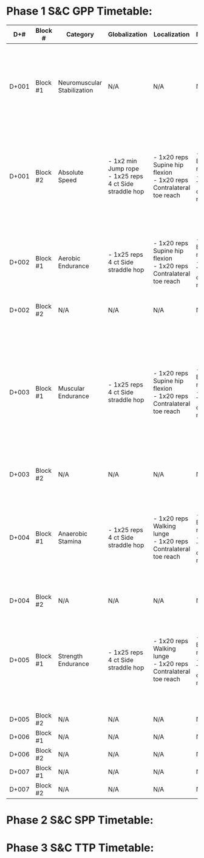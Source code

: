# Phase 1 S&C GPP Timetable:

| D+# | Block #  | Category                  | Globalization | Localization | Mobilization | Activation | Realization                                                                                                                                       | Cessation |
|-------|----------|----------------------------|---------------|--------------|--------------|------------|--------------------------------------------------------------------------------------------------------------------------------------------------|-----------|
| D+001 | Block #1 | Neuromuscular Stabilization | N/A | N/A | N/A | N/A | - 4x20 reps Suspension sys plank tap w/ 30 sec rec <br> - 4x8 reps 1-Leg whips w/ 30 sec rec <br> - 3x6 reps 1-Leg squat w/ medial rotation w/ 30 sec rec | N/A |
| D+001 | Block #2 | Absolute Speed | - 1x2 min Jump rope <br> - 1x25 reps 4 ct Side straddle hop | - 1x20 reps Supine hip flexion <br> - 1x20 reps Contralateral toe reach <br> | - 1x20 reps Bend w/ reach <br> - 1x20 Trunk overhead reach | - 2x25m High-knee alt march w/ active platarflexion <br> - 2x25m High-knee kick-through <br> - Low-hop leg extension | - 2x25m Sprint w/ 1 min rec | - 1x60 reps Calf raise <br> - 1x20 reps Seated hip rotation <br> - 1x2 min walk |
| D+002 | Block #1 | Aerobic Endurance | - 1x25 reps 4 ct Side straddle hop | - 1x20 reps Supine hip flexion <br> - 1x20 reps Contralateral toe reach <br> | - 1x20 reps Bend w/ reach <br> - 1x20 Trunk overhead reach | <br> - 3x25m High knees <br> - 3x25m Skips | - 1x30 min Zone 2 run @ 75% HRmax | - 1x60 reps Calf raise <br> - 1x20 reps Seated hip rotation <br> - 1x2 min walk |
| D+002 | Block #2 | N/A | N/A | N/A | N/A | N/A | N/A | N/A |
| D+003 | Block #1 | Muscular Endurance | - 1x25 reps 4 ct Side straddle hop <br> | - 1x20 reps Supine hip flexion <br> - 1x20 reps Contralateral toe reach <br> | - 1x20 reps Bend w/ reach <br> - 1x20 Trunk overhead reach | <br> - 3x25 reps Push ups w/ 30 sec rec <br> - 3x25m Bear crawl w/ 30 sec rec | - 3x25m Rope climb w/ 30 sec rec <br> - 3x25 reps Metronome push ups w/ 30 sec rec <br> - 3x25 reps Squats w/ 30 sec rec <br> - 3x25 reps bw hamstring curl w/ 30 sec rec <br> - 3x25 reps Supine bicycle <br> - 2x25 sec Bent-leg raise w/ 25 sec rec | - 1x60 reps Calf raise <br> - 1x20 reps Seated hip rotation <br> - 1x2 min walk |
| D+003 | Block #2 | N/A | N/A | N/A | N/A | N/A | N/A | N/A |
| D+004 | Block #1 | Anaerobic Stamina | - 1x25 reps 4 ct Side straddle hop <br> | - 1x20 reps Walking lunge <br> - 1x20 reps Contralateral toe reach <br> | - 1x20 reps Bend w/ reach <br> - 1x20 Trunk overhead reach | <br> - 3x25m Acceleration sprint w/ 30 sec rec <br> - 3x10m Shuttle run w/ 30 sec rec | - 6x30 sec run @ 90% HRmax/30 sec walk w/ 90 sec rec <br> - 3x25 reps Battle rope slams w/ 30 sec rec <br> - 3x25 reps Sledgehammer strikes w/ 30 sec rec @ RPE 6, 4 RIR | - 1x60 reps Calf raise <br> - 1x20 reps Seated hip rotation <br> - 1x2 min walk |
| D+004 | Block #2 | N/A | N/A | N/A | N/A | N/A | N/A | N/A |
| D+005 | Block #1 | Strength Endurance | - 1x25 reps 4 ct Side straddle hop <br> | - 1x20 reps Walking lunge <br> - 1x20 reps Contralateral toe reach <br> | - 1x20 reps Bend w/ reach <br> - 1x20 Trunk overhead reach | <br> - 3x25m Sandbag shoulder carry w/ 30 sec rec @ RPE 5, 5 RIR <br> - 3x10 reps Stair overhead carry w/ 30 sec rec @ RPE 5, 5 RIR | - 1x4.025 km LBE march @ 75% HRmax <br> - 3x25m Farmer's walk w/ 60 sec rec @ RPE 7, 3 RIR <br> - 3x25m Sandbag carry w/ 60 sec rec @ RPE 7, 3 RIR | - 1x60 reps Calf raise <br> - 1x20 reps Seated hip rotation <br> - 1x2 min walk |
| D+005 | Block #2 | N/A | N/A | N/A | N/A | N/A | N/A | N/A |
| D+006 | Block #1 | N/A | N/A | N/A | N/A | N/A | N/A | N/A |
| D+006 | Block #2 | N/A | N/A | N/A | N/A | N/A | N/A | N/A |
| D+007 | Block #1 | N/A | N/A | N/A | N/A | N/A | N/A | N/A |
| D+007 | Block #2 | N/A | N/A | N/A | N/A | N/A | N/A | N/A |

# Phase 2 S&C SPP Timetable:


# Phase 3 S&C TTP Timetable:

